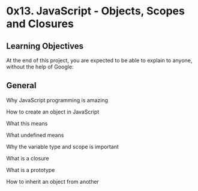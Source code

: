 # 0x13. JavaScript - Objects, Scopes and Closures

## Learning Objectives

At the end of this project, you are expected to be able to explain to anyone, without the help of Google:

## General

Why JavaScript programming is amazing

How to create an object in JavaScript

What this means

What undefined means

Why the variable type and scope is important

What is a closure

What is a prototype

How to inherit an object from another
